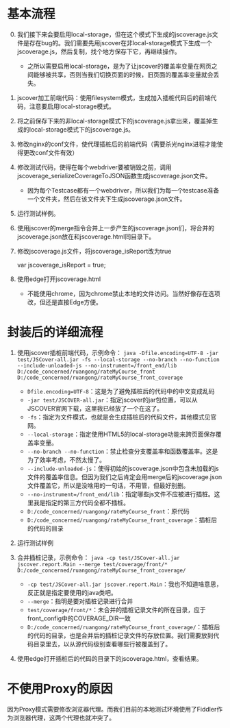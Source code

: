 # 基本流程
0. 我们接下来会要启用local-storage，但在这个模式下生成的jscoverage.js文件是存在bug的。我们需要先用jscover在非local-storage模式下生成一个jscoverage.js，然后复制，找个地方保存下它，再继续操作。
    * 之所以需要启用local-storage，是为了让jscover的覆盖率变量在网页之间能够被共享，否则当我们切换页面的时候，旧页面的覆盖率变量就会丢失。
1. jscover加工前端代码：使用filesystem模式，生成加入插桩代码后的前端代码，注意要启用local-storage模式。
2. 将之前保存下来的非local-storage模式下的jscoverage.js拿出来，覆盖掉生成的local-storage模式下的jscoverage.js。
3. 修改nginx的conf文件，使代理插桩后的前端代码（需要杀光nginx进程才能使得更改conf文件有效）
4. 修改测试代码，使得在每个webdriver要被销毁之前，调用jscoverage_serializeCoverageToJSON函数生成jscoverage.json文件。
    * 因为每个Testcase都有一个webdriver，所以我们为每一个testcase准备一个文件夹，然后在该文件夹下生成jscoverage.json文件。
4. 运行测试样例。
5. 使用jscover的merge指令合并上一步产生的jscoverage.json们，将合并的jscoverage.json放在和jscoverage.html同目录下。
6. 修改jscoverage.js文件，将jscoverage_isReport改为true

    var jscoverage_isReport = true;
7. 使用edge打开jscoverage.html
    * 不能使用chrome，因为chrome禁止本地的文件访问。当然好像存在选项改，但还是直接Edge方便。

# 封装后的详细流程
1. 使用jscover插桩前端代码，示例命令：
    `java -Dfile.encoding=UTF-8 -jar test/JSCover-all.jar -fs --local-storage --no-branch --no-function --include-unloaded-js --no-instrument=/front_end/lib D:/code_concerned/ruangong/rateMyCourse_front D:/code_concerned/ruangong/rateMyCourse_front_coverage`
    * `Dfile.encoding=UTF-8`：这是为了避免插桩后的代码中的中文变成乱码
    * `-jar test/JSCOVER-all.jar`：指定jscover的jar包位置，可以从JSCOVER官网下载，这里我已经放了一个在这了。
    * `-fs`：指定为文件模式，也就是会生成插桩后的代码文件，其他模式见官网。
    * `--local-storage`：指定使用HTML5的local-storage功能来跨页面保存覆盖率变量。
    * `--no-branch --no-function`：禁止检查分支覆盖率和函数覆盖率。这是为了效率考虑，不然太慢了。
    * `--include-unloaded-js`：使得初始的jscoverage.json中包含未加载的js文件的覆盖率信息。但因为我们之后肯定会用merge后的jscoverage.json文件覆盖它，所以是没啥用的一句话，不用管，但最好别删。
    * `--no-instrument=/front_end/lib`：指定哪些js文件不应被进行插桩。这里我是指定的第三方代码全都不插桩。
    * `D:/code_concerned/ruangong/rateMyCourse_front`：原代码
    * `D:/code_concerned/ruangong/rateMyCourse_front_coverage`：插桩后的代码的目录

2. 运行测试样例
3. 合并插桩记录，示例命令：
    `java -cp test/JSCover-all.jar jscover.report.Main --merge test/coverage/front/* D:/code_concerned/ruangong/rateMyCourse_front_coverage/`
    * `-cp test/JSCover-all.jar jscover.report.Main`：我也不知道啥意思，反正就是指定要使用的java类吧。
    * `--merge`：指明是要对插桩记录进行合并
    * `test/coverage/front/*`：未合并的插桩记录文件的所在目录，应于front_config中的COVERAGE_DIR一致
    * `D:/code_concerned/ruangong/rateMyCourse_front_coverage/`：插桩后的代码的目录，也是合并后的插桩记录文件的存放位置。我们需要放到代码目录里去，以从源代码级别查看哪些行被覆盖到了。

4. 使用edge打开插桩后的代码的目录下的jscoverage.html，查看结果。

# 不使用Proxy的原因
因为Proxy模式需要修改浏览器代理。而我们目前的本地测试环境使用了Fiddler作为浏览器代理，这两个代理也就冲突了。
